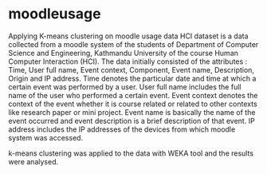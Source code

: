 # moodleusage
Applying K-means clustering on moodle usage data
HCI dataset is a data collected from a moodle system of the students of Department of Computer Science and Engineering, Kathmandu University of the course Human Computer Interaction (HCI).
The data initially consisted of the attributes : Time, User full name, Event context, Component, Event name, Description, Origin and  IP address. 
Time denotes the particular date and time at which a certain event was performed by a user. User full name includes the full name of the user who performed a certain event. Event context denotes the context of the event whether it is course related or related to other contexts like research paper or mini project. Event name is basically the name of the event occurred and event description is a brief description of that event. IP address includes the IP addresses of the devices from which moodle system was accessed.



k-means clustering was applied to the data with WEKA tool and the results were analysed.
